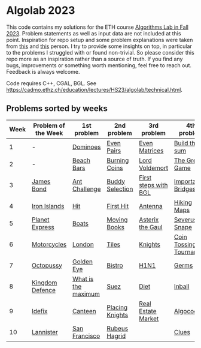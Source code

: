 # Algolab 2023
This code contains my solutions for the ETH course [Algorithms Lab in Fall 2023](https://cadmo.ethz.ch/education/lectures/HS23/algolab/index.html). Problem statements as well as input data are not included at this point. Inspiration for repo setup and some problem explanations were taken from [this](https://github.com/haeggee/algolab) and [this](https://github.com/simon-hrabec/algolab-2020) person. I try to provide some insights on top, in particular to the problems I struggled with or found non-trivial. So please consider this repo more as an inspiration rather than a source of truth. If you find any bugs, improvements or something worth mentioning, feel free to reach out. Feedback is always welcome.

Code requires C++, CGAL, BGL. See https://cadmo.ethz.ch/education/lectures/HS23/algolab/technical.html.

## Problems sorted by weeks
| Week | Problem of the Week                                                   | 1st problem                                                                  | 2nd problem                                                | 3rd problem                                                       | 4th problem                                                        |
| ---- | --------------------------------------------------------------------- | ---------------------------------------------------------------------------- | ---------------------------------------------------------- | ----------------------------------------------------------------- | ------------------------------------------------------------------ |
| 1    | -                             | [Dominoes](problems/week-01/dominoes/)                       | [Even Pairs](problems/week-01/even-pairs/)                          | [Even Matrices](problems/week-01/even-matrices/)                     | [Build the sum](problems/week-01/build-the-sum/) |
| 2    | -                             | [Beach Bars](problems/week-02/beach-bars)                       | [Burning Coins](problems/week-02/burning-coins/)                          | [Lord Voldemort](problems/week-02/lord-voldemort/)                     | [The Great Game](problems/week-02/great-game/) |
| 3    | [James Bond](potw/week-03/)                             | [Ant Challenge](problems/week-03/ant-challenge/)                       | [Buddy Selection](problems/week-03/buddy-selection/)                          | [First steps with BGL](problems/week-03/first-steps-bgl/)                     | [Important Bridges](problems/week-03/important-bridges/) |
| 4    | [Iron Islands](potw/week-04/)                             | [Hit](problems/week-04/hit/)                     | [First Hit](problems/week-04/first-hit/)                          | [Antenna](problems/week-04/antenna/)                     | [Hiking Maps](problems/week-04/hiking-maps/) |
| 5    | [Planet Express](potw/week-05/)                             | [Boats](problems/week-05/boats/)                     | [Moving Books](problems/week-05//moving-books/)                          | [Asterix the Gaul](problems/week-05/asterix-the-gaul/)                     | [Severus Snape](problems/week-05/severus-snape/) |
| 6    | [Motorcycles](potw/week-06/)                             |  [London](problems/week-06/london/)                    | [Tiles](problems/week-06/tiles/)                          | [Knights](problems/week-06/knights/)                     | [Coin Tossing Tournament](problems/week-06/coin-tossing-tournament/) |
| 7    | [Octopussy](potw/week-07/)                             |  [Golden Eye](problems/week-07/golden-eye/)                    | [Bistro](problems/week-07/bistro/)                         | [H1N1](problems/week-07/h1n1/)                     | [Germs](problems/week-07/germs/) |
| 8    | [Kingdom Defence](potw/week-08/)                             |  [What is the maximum](problems/week-08/what-is-the-maximum/)                    | [Suez](problems/week-08/suez/) | [Diet](problems/week-08/diet/)    | [Inball](problems/week-08/inball/) |
| 9    | [Idefix](potw/week-09/)                             | [Canteen](problems/week-09/canteen/)                     | [Placing Knights](problems/week-09/placing-knights/) | [Real Estate Market](problems/week-09/real-estate-market/)    | [Algocoon](problems/week-09/algocoon/) |
| 10    | [Lannister](potw/week-10/)                             | [San Francisco](problems/week-10/san-francisco/)                     | [Rubeus Hagrid](problems/week-10/rubeus-hagrid/) |     | [Clues](problems/week-10/clues/) |
